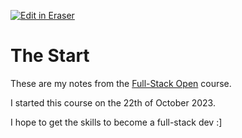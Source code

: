<p><a target="_blank" href="https://app.eraser.io/workspace/doaqLQpoOmeHCVUjaYAY" id="edit-in-eraser-github-link"><img alt="Edit in Eraser" src="https://firebasestorage.googleapis.com/v0/b/second-petal-295822.appspot.com/o/images%2Fgithub%2FOpen%20in%20Eraser.svg?alt=media&amp;token=968381c8-a7e7-472a-8ed6-4a6626da5501"></a></p>

# The Start
These are my notes from the [Full-Stack Open]([﻿https://fullstackopen.com/en/](https://fullstackopen.com/en/)) course.

I started this course on the 22th of October 2023.

I hope to get the skills to become a full-stack dev :]


<!--- Eraser file: https://app.eraser.io/workspace/doaqLQpoOmeHCVUjaYAY --->